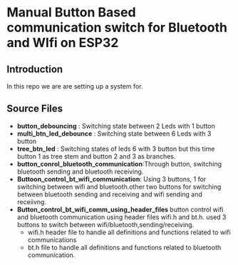 # Manual Button Based communication switch for Bluetooth and WIfi on ESP32

## Introduction 
In this repo we are are setting up a system for.


## Source Files 
- **button_debouncing** : Switching state between 2 Leds with 1 button 
- **multi_btn_led_debounce** : Switching state between 6 Leds with 3 button
- **tree_btn_led**           : Switching states of leds 6 with 3 button but this time button 1 as tree stem and button 2 and 3 as branches.
- **button_conrol_bluetooth_communication**:Through button, switching bluetooth sending and bluetooth receiving.
- **Buttoon_control_bt_wifi_communication**: Using 3 buttons, 1 for switching between wifi and bluetooth.other two buttons for switching between bluetooth sending and receiving and wifi sending and receiivng.
- **Button_control_bt_wifi_comm_using_header_files** button control wifi and bluetooth communication using header files wifi.h and bt.h.
used 3 buttons to switch between wifi/bluetooth,sending/receiving.
   - wifi.h header file to handle all definitions and functions related to wifi communications
   - bt.h file to handle all definitions and functions related to bluetooth communication.
